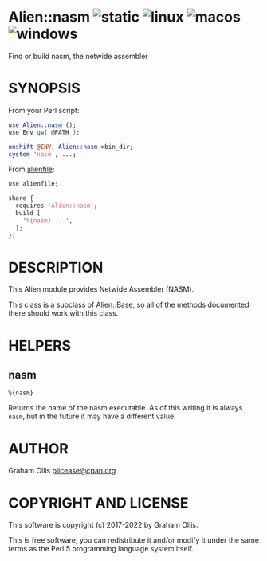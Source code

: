 # Alien::nasm ![static](https://github.com/PerlAlien/Alien-nasm/workflows/static/badge.svg) ![linux](https://github.com/PerlAlien/Alien-nasm/workflows/linux/badge.svg) ![macos](https://github.com/PerlAlien/Alien-nasm/workflows/macos/badge.svg) ![windows](https://github.com/PerlAlien/Alien-nasm/workflows/windows/badge.svg)

Find or build nasm, the netwide assembler

# SYNOPSIS

From your Perl script:

```perl
use Alien::nasm ();
use Env qw( @PATH );

unshift @ENV, Alien::nasm->bin_dir;
system 'nasm', ...;
```

From [alienfile](https://metacpan.org/pod/alienfile):

```perl
use alienfile;

share {
  requires 'Alien::nasm';
  build [
    '%{nasm} ...',
  ];
};
```

# DESCRIPTION

This Alien module provides Netwide Assembler (NASM).

This class is a subclass of [Alien::Base](https://metacpan.org/pod/Alien::Base), so all of the methods documented there
should work with this class.

# HELPERS

## nasm

```
%{nasm}
```

Returns the name of the nasm executable.  As of this writing it is always
`nasm`, but in the future it may have a different value.

# AUTHOR

Graham Ollis <plicease@cpan.org>

# COPYRIGHT AND LICENSE

This software is copyright (c) 2017-2022 by Graham Ollis.

This is free software; you can redistribute it and/or modify it under
the same terms as the Perl 5 programming language system itself.
